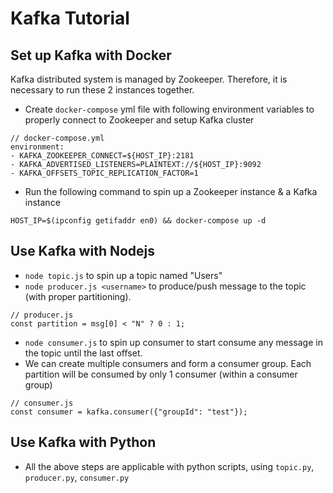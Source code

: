  # Kafka Tutorial

## Set up Kafka with Docker
Kafka distributed system is managed by Zookeeper. Therefore, it is necessary to run these 2 instances together.
- Create `docker-compose` yml file with following environment variables to properly connect to Zookeeper and setup Kafka cluster
```
// docker-compose.yml
environment:
- KAFKA_ZOOKEEPER_CONNECT=${HOST_IP}:2181
- KAFKA_ADVERTISED_LISTENERS=PLAINTEXT://${HOST_IP}:9092
- KAFKA_OFFSETS_TOPIC_REPLICATION_FACTOR=1
```
- Run the following command to spin up a Zookeeper instance & a Kafka instance
```
HOST_IP=$(ipconfig getifaddr en0) && docker-compose up -d
```

## Use Kafka with Nodejs
- `node topic.js` to spin up a topic named "Users"
- `node producer.js <username>` to produce/push message to the topic (with proper partitioning). 
```
// producer.js
const partition = msg[0] < "N" ? 0 : 1;
```
- `node consumer.js` to spin up consumer to start consume any message in the topic until the last offset. 
- We can create multiple consumers and form a consumer group. Each partition will be consumed by only 1 consumer (within a consumer group)
```
// consumer.js
const consumer = kafka.consumer({"groupId": "test"});
```

## Use Kafka with Python
- All the above steps are applicable with python scripts, using `topic.py`, `producer.py`, `consumer.py`